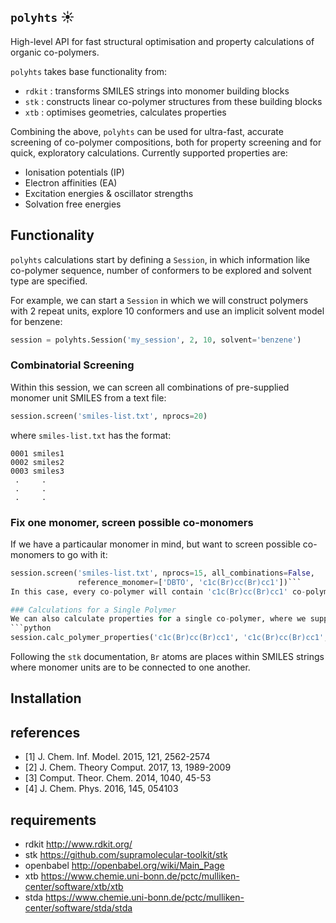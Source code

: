 
`polyhts` :sunny:
--------
High-level API for fast structural optimisation and property calculations of organic co-polymers.

`polyhts` takes base functionality from:

* `rdkit` : transforms SMILES strings into monomer building blocks 
* `stk` : constructs linear co-polymer structures from these building blocks
* `xtb` : optimises geometries, calculates properties

Combining the above, `polyhts` can be used for ultra-fast, accurate screening of co-polymer compositions, both for property screening
and for quick, exploratory calculations. Currently supported properties are:

* Ionisation potentials (IP)
* Electron affinities (EA)
* Excitation energies & oscillator strengths
* Solvation free energies

Functionality
-------------
`polyhts` calculations start by defining a `Session`, in which information like co-polymer sequence, number of conformers to be
explored and solvent type are specified. 

For example, we can start a `Session` in which we will construct polymers with 2 repeat units, explore 10 conformers and use an implicit solvent model for benzene:
```python
session = polyhts.Session('my_session', 2, 10, solvent='benzene')  
```

### Combinatorial Screening
Within this session, we can screen all combinations of pre-supplied monomer unit SMILES from a text file:
```python
session.screen('smiles-list.txt', nprocs=20)      
```
where `smiles-list.txt` has the format:
```
0001 smiles1
0002 smiles2
0003 smiles3
 .     .
 .     . 
 .     .
```

### Fix one monomer, screen possible co-monomers
If we have a particaular monomer in mind, but want to screen possible co-monomers to go with it:
```python
session.screen('smiles-list.txt', nprocs=15, all_combinations=False, 
               reference_monomer=['DBTO', 'c1c(Br)cc(Br)cc1'])```
In this case, every co-polymer will contain 'c1c(Br)cc(Br)cc1' co-polymerised with all of the monomers specified in `smiles-list.txt`.

### Calculations for a Single Polymer
We can also calculate properties for a single co-polymer, where we supply a pair of smiles explicitly:
```python
session.calc_polymer_properties('c1c(Br)cc(Br)cc1', 'c1c(Br)cc(Br)cc1', 'polymer-name')  
```
Following the `stk` documentation, `Br` atoms are places within SMILES strings where monomer units are to be connected to one another.

Installation
------------

references
----------
* [1] J. Chem. Inf. Model. 2015, 121, 2562-2574 
* [2] J. Chem. Theory Comput. 2017, 13, 1989-2009
* [3] Comput. Theor. Chem. 2014, 1040, 45-53 
* [4] J. Chem. Phys. 2016, 145, 054103

requirements
------------
* rdkit     http://www.rdkit.org/
* stk       https://github.com/supramolecular-toolkit/stk
* openbabel http://openbabel.org/wiki/Main_Page
* xtb       https://www.chemie.uni-bonn.de/pctc/mulliken-center/software/xtb/xtb
* stda      https://www.chemie.uni-bonn.de/pctc/mulliken-center/software/stda/stda
